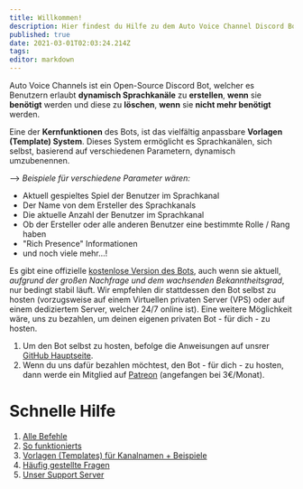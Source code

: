 ```yaml
---
title: Willkommen!
description: Hier findest du Hilfe zu dem Auto Voice Channel Discord Bot.
published: true
date: 2021-03-01T02:03:24.214Z
tags: 
editor: markdown
---
```


Auto Voice Channels ist ein Open-Source Discord Bot, welcher es Benutzern erlaubt **dynamisch Sprachkanäle** zu **erstellen**, **wenn** sie **benötigt** werden und diese zu **löschen**, **wenn** sie **nicht mehr benötigt** werden.

Eine der **Kernfunktionen** des Bots, ist das vielfältig anpassbare **Vorlagen (Template) System**. 
Dieses System ermöglicht es Sprachkanälen, sich selbst, basierend auf verschiedenen Parametern, dynamisch umzubenennen.

--> *Beispiele für verschiedene Parameter wären:*
- Aktuell gespieltes Spiel der Benutzer im Sprachkanal
- Der Name von dem Ersteller des Sprachkanals
- Die aktuelle Anzahl der Benutzer im Sprachkanal
- Ob der Ersteller oder alle anderen Benutzer eine bestimmte Rolle / Rang haben
- "Rich Presence" Informationen
- und noch viele mehr...!

Es gibt eine offizielle [kostenlose Version des Bots](https://discordapp.com/api/oauth2/authorize?client_id=479393422705426432&permissions=286280784&scope=bot), auch wenn sie aktuell, *aufgrund der großen Nachfrage und dem wachsenden Bekanntheitsgrad*, nur bedingt stabil läuft. 
Wir empfehlen dir stattdessen den Bot selbst zu hosten (vorzugsweise auf einem Virtuellen privaten Server (VPS) oder auf einem dediziertem Server, welcher 24/7 online ist). 
Eine weitere Möglichkeit wäre, uns zu bezahlen, um deinen eigenen privaten Bot - für dich - zu hosten.

1. Um den Bot selbst zu hosten, befolge die Anweisungen auf unsrer [GitHub Hauptseite](https://github.com/gregzaal/Auto-Voice-Channels).
2. Wenn du uns dafür bezahlen möchtest, den Bot - für dich - zu hosten, dann werde ein Mitglied auf [Patreon](https://www.patreon.com/pixaal) (angefangen bei 3€/Monat).

# Schnelle Hilfe

1. [Alle Befehle](/commands)
1. [So funktionierts](/how-it-works)
2. [Vorlagen (Templates) für Kanalnamen + Beispiele](/commands/template)
3. [Häufig gestellte Fragen](/FAQ)
4. [Unser Support Server](https://discord.io/DotsBotsSupport)